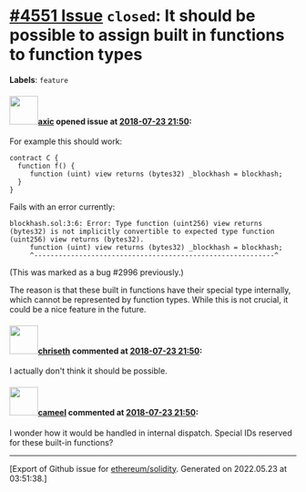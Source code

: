 # [\#4551 Issue](https://github.com/ethereum/solidity/issues/4551) `closed`: It should be possible to assign built in functions to function types
**Labels**: `feature`


#### <img src="https://avatars.githubusercontent.com/u/20340?v=4" width="50">[axic](https://github.com/axic) opened issue at [2018-07-23 21:50](https://github.com/ethereum/solidity/issues/4551):

For example this should work:
```
contract C {
  function f() {
     function (uint) view returns (bytes32) _blockhash = blockhash;
  }
}
```

Fails with an error currently:
```
blockhash.sol:3:6: Error: Type function (uint256) view returns (bytes32) is not implicitly convertible to expected type function (uint256) view returns (bytes32).
     function (uint) view returns (bytes32) _blockhash = blockhash;
     ^-----------------------------------------------------------^
```

(This was marked as a bug #2996 previously.)

The reason is that these built in functions have their special type internally, which cannot be represented by function types. While this is not crucial, it could be a nice feature in the future.

#### <img src="https://avatars.githubusercontent.com/u/9073706?v=4" width="50">[chriseth](https://github.com/chriseth) commented at [2018-07-23 21:50](https://github.com/ethereum/solidity/issues/4551#issuecomment-625522047):

I actually don't think it should be possible.

#### <img src="https://avatars.githubusercontent.com/u/137030?v=4" width="50">[cameel](https://github.com/cameel) commented at [2018-07-23 21:50](https://github.com/ethereum/solidity/issues/4551#issuecomment-625570049):

I wonder how it would be handled in internal dispatch. Special IDs reserved for these built-in functions?


-------------------------------------------------------------------------------



[Export of Github issue for [ethereum/solidity](https://github.com/ethereum/solidity). Generated on 2022.05.23 at 03:51:38.]

